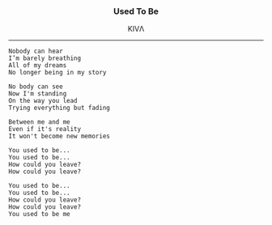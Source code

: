 ### <p align="center">Used To Be</p>
<p align="center">KIVΛ</p>

___
```
Nobody can hear
I’m barely breathing
All of my dreams
No longer being in my story

No body can see
Now I'm standing
On the way you lead
Trying everything but fading

Between me and me
Even if it's reality
It won't become new memories

You used to be...
You used to be...
How could you leave?
How could you leave?

You used to be...
You used to be...
How could you leave?
How could you leave?
You used to be me
```
